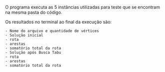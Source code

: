 O programa executa as 5 instâncias utilizadas para teste que se encontram na mesma pasta do código.

Os resultados no terminal ao final da execução são:

    - Nome do arquivo e quantidade de vértices
    - Solução inicial
	- rota
	- arestas
	- somatório total da rota
    - Solução após Busca Tabu
	- rota
	- arestas
	- somatório total da rota
